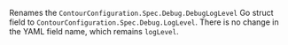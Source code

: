Renames the `ContourConfiguration.Spec.Debug.DebugLogLevel` Go struct field to `ContourConfiguration.Spec.Debug.LogLevel`. There is no change in the YAML field name, which remains `logLevel`.
